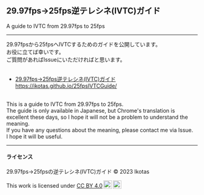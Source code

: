## 29.97fps→25fps逆テレシネ(IVTC)ガイド

A guide to IVTC from 29.97fps to 25fps

---

29.97fpsから25fpsへIVTCするためのガイドを公開しています。  
お役に立てば幸いです。  
ご質問があればIssueにいただければと思います。
<br><br>
* [29.97fps→25fps逆テレシネ(IVTC)ガイド](https://ikotas.github.io/25fpsIVTCGuide/)  
  https://ikotas.github.io/25fpsIVTCGuide/

<br>
This is a guide to IVTC from 29.97fps to 25fps.<br>
The guide is only available in Japanese, but Chrome's translation is excellent these days, so I hope it will not be a problem to understand the meaning.<br>
If you have any questions about the meaning, please contact me via Issue.<br>
I hope it will be useful.

---

#### ライセンス

29.97fps→25fpsの逆テレシネ(IVTC)ガイド &copy; 2023 Ikotas

<p xmlns:cc="http://creativecommons.org/ns#" >This work is licensed under <a href="http://creativecommons.org/licenses/by/4.0/?ref=chooser-v1" target="_blank" rel="license noopener noreferrer" style="display:inline-block;">CC BY 4.0<img style="height:22px!important;margin-left:3px;vertical-align:text-bottom;" src="https://mirrors.creativecommons.org/presskit/icons/cc.svg?ref=chooser-v1"><img style="height:22px!important;margin-left:3px;vertical-align:text-bottom;" src="https://mirrors.creativecommons.org/presskit/icons/by.svg?ref=chooser-v1"></a></p>
